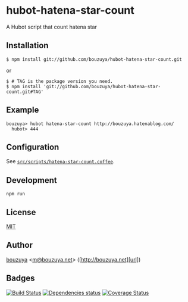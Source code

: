 # hubot-hatena-star-count

A Hubot script that count hatena star

## Installation

    $ npm install git://github.com/bouzuya/hubot-hatena-star-count.git

or

    $ # TAG is the package version you need.
    $ npm install 'git://github.com/bouzuya/hubot-hatena-star-count.git#TAG'

## Example

    bouzuya> hubot hatena-star-count http://bouzuya.hatenablog.com/
      hubot> 444

## Configuration

See [`src/scripts/hatena-star-count.coffee`](src/scripts/hatena-star-count.coffee).

## Development

`npm run`

## License

[MIT](LICENSE)

## Author

[bouzuya][user] &lt;[m@bouzuya.net][mail]&gt; ([http://bouzuya.net][url])

## Badges

[![Build Status][travis-badge]][travis]
[![Dependencies status][david-dm-badge]][david-dm]
[![Coverage Status][coveralls-badge]][coveralls]

[travis]: https://travis-ci.org/bouzuya/hubot-hatena-star-count
[travis-badge]: https://travis-ci.org/bouzuya/hubot-hatena-star-count.svg?branch=master
[david-dm]: https://david-dm.org/bouzuya/hubot-hatena-star-count
[david-dm-badge]: https://david-dm.org/bouzuya/hubot-hatena-star-count.png
[coveralls]: https://coveralls.io/r/bouzuya/hubot-hatena-star-count
[coveralls-badge]: https://img.shields.io/coveralls/bouzuya/hubot-hatena-star-count.svg
[user]: https://github.com/bouzuya
[mail]: mailto:m@bouzuya.net
[url]: http://bouzuya.net
